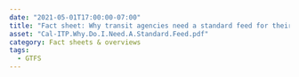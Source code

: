 ```yaml
---
date: "2021-05-01T17:00:00-07:00"
title: "Fact sheet: Why transit agencies need a standard feed for their vehicle-location data"
asset: "Cal-ITP.Why.Do.I.Need.A.Standard.Feed.pdf"
category: Fact sheets & overviews
tags:
  - GTFS
---
```


